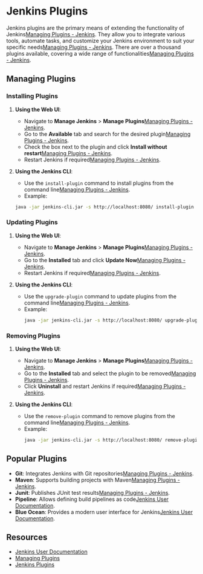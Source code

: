 # Jenkins Plugins

Jenkins plugins are the primary means of extending the functionality of Jenkins[Managing Plugins - Jenkins](https://www.jenkins.io/doc/book/managing/plugins/). They allow you to integrate various tools, automate tasks, and customize your Jenkins environment to suit your specific needs[Managing Plugins - Jenkins](https://www.jenkins.io/doc/book/managing/plugins/). There are over a thousand plugins available, covering a wide range of functionalities[Managing Plugins - Jenkins](https://www.jenkins.io/doc/book/managing/plugins/).

## Managing Plugins

### Installing Plugins
1. **Using the Web UI**:
   - Navigate to **Manage Jenkins** > **Manage Plugins**[Managing Plugins - Jenkins](https://www.jenkins.io/doc/book/managing/plugins/).
   - Go to the **Available** tab and search for the desired plugin[Managing Plugins - Jenkins](https://www.jenkins.io/doc/book/managing/plugins/).
   - Check the box next to the plugin and click **Install without restart**[Managing Plugins - Jenkins](https://www.jenkins.io/doc/book/managing/plugins/).
   - Restart Jenkins if required[Managing Plugins - Jenkins](https://www.jenkins.io/doc/book/managing/plugins/).

2. **Using the Jenkins CLI**:
   - Use the `install-plugin` command to install plugins from the command line[Managing Plugins - Jenkins](https://www.jenkins.io/doc/book/managing/plugins/).
   - Example:
    
   ```sh
   java -jar jenkins-cli.jar -s http://localhost:8080/ install-plugin <plugin-name>
   ```

### Updating Plugins
1. **Using the Web UI**:
   - Navigate to **Manage Jenkins** > **Manage Plugins**[Managing Plugins - Jenkins](https://www.jenkins.io/doc/book/managing/plugins/).
   - Go to the **Installed** tab and click **Update Now**[Managing Plugins - Jenkins](https://www.jenkins.io/doc/book/managing/plugins/).
   - Restart Jenkins if required[Managing Plugins - Jenkins](https://www.jenkins.io/doc/book/managing/plugins/).

2. **Using the Jenkins CLI**:
   - Use the `upgrade-plugin` command to update plugins from the command line[Managing Plugins - Jenkins](https://www.jenkins.io/doc/book/managing/plugins/).
   - Example:
     ```sh
     java -jar jenkins-cli.jar -s http://localhost:8080/ upgrade-plugin <plugin-name>
     ```

### Removing Plugins
1. **Using the Web UI**:
   - Navigate to **Manage Jenkins** > **Manage Plugins**[Managing Plugins - Jenkins](https://www.jenkins.io/doc/book/managing/plugins/).
   - Go to the **Installed** tab and select the plugin to be removed[Managing Plugins - Jenkins](https://www.jenkins.io/doc/book/managing/plugins/).
   - Click **Uninstall** and restart Jenkins if required[Managing Plugins - Jenkins](https://www.jenkins.io/doc/book/managing/plugins/).

2. **Using the Jenkins CLI**:
   - Use the `remove-plugin` command to remove plugins from the command line[Managing Plugins - Jenkins](https://www.jenkins.io/doc/book/managing/plugins/).
   - Example:
     ```sh
     java -jar jenkins-cli.jar -s http://localhost:8080/ remove-plugin <plugin-name>
     ```

## Popular Plugins

- **Git**: Integrates Jenkins with Git repositories[Managing Plugins - Jenkins](https://www.jenkins.io/doc/book/managing/plugins/).
- **Maven**: Supports building projects with Maven[Managing Plugins - Jenkins](https://www.jenkins.io/doc/book/managing/plugins/).
- **Junit**: Publishes JUnit test results[Managing Plugins - Jenkins](https://www.jenkins.io/doc/book/managing/plugins/).
- **Pipeline**: Allows defining build pipelines as code[Jenkins User Documentation](https://www.jenkins.io/doc/).
- **Blue Ocean**: Provides a modern user interface for Jenkins[Jenkins User Documentation](https://www.jenkins.io/doc/).

## Resources
- [Jenkins User Documentation](https://www.jenkins.io/doc/)
- [Managing Plugins](https://www.jenkins.io/doc/book/managing/plugins/)
- [Jenkins Plugins](https://plugins.jenkins.io/)


